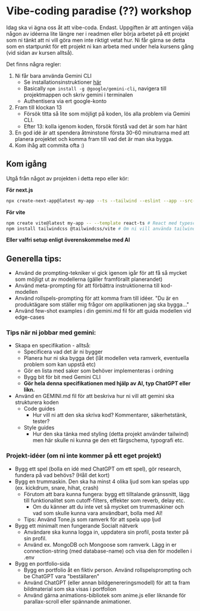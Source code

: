 # Vibe-coding paradise (??) workshop

Idag ska vi ägna oss åt att vibe-coda. Endast.
Uppgiften är att antingen välja någon av idéerna lite längre ner i readmen eller börja arbetet på ett projekt som ni tänkt att ni vill göra men inte riktigt vetat hur.
Ni får gärna se detta som en startpunkt för ett projekt ni kan arbeta med under hela kursens gång (vid sidan av kursen alltså).

Det finns några regler:

1. Ni får bara använda Gemini CLI
   - Se installationsinstruktioner [här](https://dev.to/auden/google-gemini-cli-tutorial-how-to-install-and-use-it-with-images-4phb)
   - Basically `npm install -g @google/gemini-cli`, navigera till projektmappen och skriv gemini i terminalen
   - Authentisera via ert google-konto
2. Fram till klockan 13
   - Försök titta så lite som möjligt på koden, lös alla problem via Gemini CLI.
   - Efter 13: kolla igenom koden, försök förstå vad det är som har hänt
3. En god idé är att spendera åtminstone första 30-60 minutrarna med att planera projektet och komma fram till vad det är man ska bygga.
4. Kom ihåg att commita ofta :)

## Kom igång

Utgå från något av projekten i detta repo eller kör:

**För next.js**

```bash
npx create-next-app@latest my-app --ts --tailwind --eslint --app --src-dir
```

**För vite**

```bash
npm create vite@latest my-app -- --template react-ts # React med typescript
npm install tailwindcss @tailwindcss/vite # Om ni vill använda tailwind
```

**Eller valfri setup enligt överenskommelse med AI**

## Generella tips:

- Använd de prompting-tekniker vi gick igenom igår för att få så mycket som möjligt ut av modellerna (gäller framförallt planerandet)
- Använd meta-prompting för att förbättra instruktionerna till kod-modellen
- Använd rollspels-prompting för att komma fram till idéer. "Du är en produktägare som ställer mig frågor om applikationen jag ska bygga..."
- Använd few-shot examples i din gemini.md fil för att guida modellen vid edge-cases

### Tips när ni jobbar med gemini:

- Skapa en specifikation - alltså:
  - Specificera vad det är ni bygger
  - Planera hur ni ska bygga det (låt modellen veta ramverk, eventuella problem som kan uppstå etc)
  - Gör en lista med saker som behöver implementeras i ordning
  - Bygg bit för bit med Gemini CLI
  - **Gör hela denna specifikationen med hjälp av AI, typ ChatGPT eller likn.**
- Använd en GEMINI.md fil för att beskriva hur ni vill att gemini ska strukturera koden
  - Code guides
    - Hur vill ni att den ska skriva kod? Kommentarer, säkerhetstänk, tester?
  - Style guides
    - Hur den ska tänka med styling (detta projekt använder tailwind) men här skulle ni kunna ge den ett färgschema, typografi etc.

### Projekt-idéer (om ni inte kommer på ett eget projekt)

- Bygg ett spel (bolla en idé med ChatGPT om ett spel), gör research, fundera på vad behövs? (Håll det kort)
- Bygg en trummaskin. Den ska ha minst 4 olika ljud som kan spelas upp (ex. kickdrum, snare, hihat, crash)
  - Förutom att bara kunna fungera: bygg ett tilltalande gränssnitt, lägg till funktionalitet som cutoff-filters, effekter som reverb, delay etc.
    - Om du känner att du inte vet så mycket om trummaskiner och vad som skulle kunna vara användbart, bolla med AI!
  - Tips: Använd Tone.js som ramverk för att spela upp ljud
- Bygg ett minimalt men fungerande Socialt nätverk
  - Användare ska kunna logga in, uppdatera sin profil, posta texter på sin profil.
  - Använd ex. MongoDB och Mongoose som ramverk. Lägg in er connection-string (med database-name) och visa den för modellen i .env
- Bygg en portfolio-sida
  - Bygg en portfolio åt en fiktiv person. Använd rollspelsprompting och be ChatGPT vara "beställaren"
  - Använd ChatGPT (eller annan bildgenereringsmodell) för att ta fram bildmaterial som ska visas i portfolion
  - Använd gärna animations-bibliotek som anime.js eller liknande för parallax-scroll eller spännande animationer.
